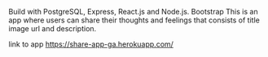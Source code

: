 Build with PostgreSQL, Express, React.js and Node.js. Bootstrap This is an app where users can share their thoughts and feelings that consists of title image url and description.

link to app https://share-app-ga.herokuapp.com/
